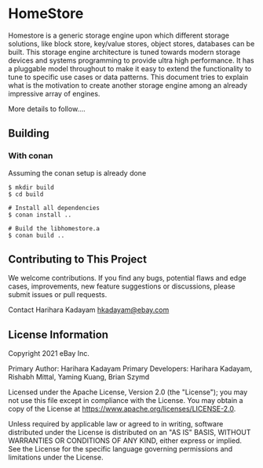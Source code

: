# HomeStore
Homestore is a generic storage engine upon which different storage solutions, like block store, key/value stores, object stores, databases can be built. This storage engine architecture is tuned towards modern storage devices and systems programming to provide ultra high performance. It has a pluggable model throughout to make it easy to extend the functionality to tune to specific use cases or data patterns. This document tries to explain what is the motivation to create another storage engine among an already impressive array of engines.

More details to follow....

## Building

### With conan
Assuming the conan setup is already done

```
$ mkdir build
$ cd build

# Install all dependencies
$ conan install ..

# Build the libhomestore.a
$ conan build ..
```
## Contributing to This Project
We welcome contributions. If you find any bugs, potential flaws and edge cases, improvements, new feature suggestions or discussions, please submit issues or pull requests.

Contact
Harihara Kadayam hkadayam@ebay.com

## License Information
Copyright 2021 eBay Inc.

Primary Author: Harihara Kadayam
Primary Developers: Harihara Kadayam, Rishabh Mittal, Yaming Kuang, Brian Szymd

Licensed under the Apache License, Version 2.0 (the "License"); you may not use this file except in compliance with the License. You may obtain a copy of the License at https://www.apache.org/licenses/LICENSE-2.0.

Unless required by applicable law or agreed to in writing, software distributed under the License is distributed on an "AS IS" BASIS, WITHOUT WARRANTIES OR CONDITIONS OF ANY KIND, either express or implied. See the License for the specific language governing permissions and limitations under the License.
